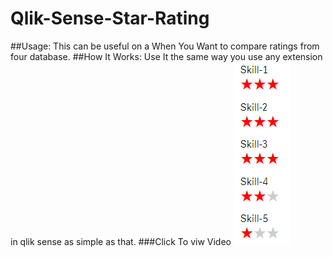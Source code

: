 # Qlik-Sense-Star-Rating
##Usage:
This can be useful on a When You Want to compare ratings from four database.
##How It Works:
Use It the same way you use any extension in qlik sense as simple as that.
###Click To viw Video
[![RatingChart](./Rating.png)](https://www.youtube.com/embed/FKhLFz_kA_I "Click to Watch!")
